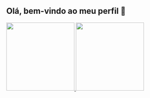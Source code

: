 ## Olá, bem-vindo ao meu perfil 👋

<div>
  <a href="https://github.com/ViniciusVilasB">
  <img height="180em" src="https://github-readme-stats.vercel.app/api?username=ViniciusVilasB&show_icons=true&theme=transparent">
  <img height="180em" src="https://github-readme-stats.vercel.app/api/top-langs/?username=ViniciusVilasB&layout=compact&theme=transparent">
</div>

##
